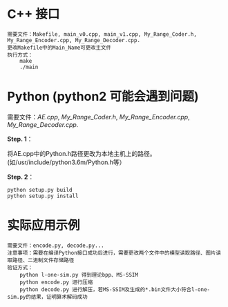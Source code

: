 
# C++ 接口

    需要文件：Makefile, main_v0.cpp, main_v1.cpp, My_Range_Coder.h, My_Range_Encoder.cpp, My_Range_Decoder.cpp.
    更改Makefile中的Main_Name可更改主文件
    执行方式：
        make
        ./main

# Python (python2 可能会遇到问题)

需要文件：*AE.cpp*, *My_Range_Coder.h*, *My_Range_Encoder.cpp*, *My_Range_Decoder.cpp*.

**Step. 1**：  

将AE.cpp中的Python.h路径更改为本地主机上的路径。(如/usr/include/python3.6m/Python.h等）

**Step. 2**：

```
python setup.py build
python setup.py install
```



# 实际应用示例

    需要文件：encode.py, decode.py...
    注意事项：需要在编译Python接口成功后进行，需要更改两个文件中的模型读取路径、图片读取路径、二进制文件存储路径
    验证方式：
        python l-one-sim.py 得到理论bpp、MS-SSIM
        python encode.py 进行压缩
        python decode.py 进行解压，若MS-SSIM及生成的*.bin文件大小符合l-one-sim.py的结果，证明算术解码成功
